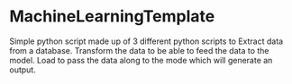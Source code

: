 # MachineLearningTemplate
Simple python script made up of 3 different python scripts to Extract data from a database. Transform the data to be able to feed the data to the model. Load to pass the data along to the mode which will generate an output.
